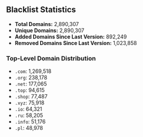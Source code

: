 ## Blacklist Statistics

- **Total Domains:** 2,890,307
- **Unique Domains:** 2,890,307
- **Added Domains Since Last Version:** 892,249
- **Removed Domains Since Last Version:** 1,023,858

### Top-Level Domain Distribution

-  `.com`: 1,269,518
-  `.org`: 238,178
-  `.net`: 177,065
-  `.top`: 94,615
-  `.shop`: 77,487
-  `.xyz`: 75,918
-  `.io`: 64,321
-  `.ru`: 58,205
-  `.info`: 51,176
-  `.pl`: 48,978
